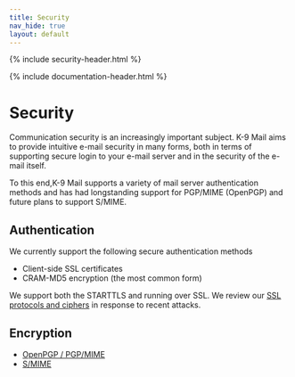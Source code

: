 ```yaml
---
title: Security 
nav_hide: true 
layout: default
---
```


{% include security-header.html %}

{% include documentation-header.html %}

# Security

Communication security is an increasingly important subject. K-9 Mail aims to provide intuitive e-mail security in many forms, 
both in terms of supporting secure login to your e-mail server and in the security of the e-mail itself.

To this end,K-9 Mail supports a variety of mail server authentication methods and has had longstanding support for PGP/MIME (OpenPGP) and future plans to support S/MIME.

## Authentication

We currently support the following secure authentication methods

* Client-side SSL certificates
* CRAM-MD5 encryption (the most common form)

We support both the STARTTLS and running over SSL. We review our <a href="/documentation/security/ssl.html">SSL protocols and ciphers</a> in response to recent attacks.

## Encryption

* [OpenPGP / PGP/MIME](/documentation/security/pgpmime.html)
* [S/MIME](/documentation/security/smime.html)

